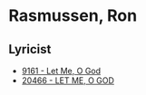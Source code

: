 # Rasmussen, Ron

## Lyricist

- [9161 - Let Me, O God](/hymns/9161.md)
- [20466 - LET ME, O GOD](/hymns/20466.md)

